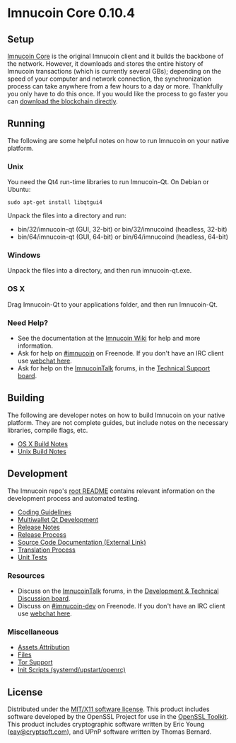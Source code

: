 Imnucoin Core 0.10.4
=====================

Setup
---------------------
[Imnucoin Core](http://imnucoin.org/en/download) is the original Imnucoin client and it builds the backbone of the network. However, it downloads and stores the entire history of Imnucoin transactions (which is currently several GBs); depending on the speed of your computer and network connection, the synchronization process can take anywhere from a few hours to a day or more. Thankfully you only have to do this once. If you would like the process to go faster you can [download the blockchain directly](bootstrap.md).

Running
---------------------
The following are some helpful notes on how to run Imnucoin on your native platform.

### Unix

You need the Qt4 run-time libraries to run Imnucoin-Qt. On Debian or Ubuntu:

	sudo apt-get install libqtgui4

Unpack the files into a directory and run:

- bin/32/imnucoin-qt (GUI, 32-bit) or bin/32/imnucoind (headless, 32-bit)
- bin/64/imnucoin-qt (GUI, 64-bit) or bin/64/imnucoind (headless, 64-bit)



### Windows

Unpack the files into a directory, and then run imnucoin-qt.exe.

### OS X

Drag Imnucoin-Qt to your applications folder, and then run Imnucoin-Qt.

### Need Help?

* See the documentation at the [Imnucoin Wiki](https://en.imnucoin.it/wiki/Main_Page)
for help and more information.
* Ask for help on [#imnucoin](http://webchat.freenode.net?channels=imnucoin) on Freenode. If you don't have an IRC client use [webchat here](http://webchat.freenode.net?channels=imnucoin).
* Ask for help on the [ImnucoinTalk](https://imnucointalk.org/) forums, in the [Technical Support board](https://imnucointalk.org/index.php?board=4.0).

Building
---------------------
The following are developer notes on how to build Imnucoin on your native platform. They are not complete guides, but include notes on the necessary libraries, compile flags, etc.

- [OS X Build Notes](build-osx.md)
- [Unix Build Notes](build-unix.md)

Development
---------------------
The Imnucoin repo's [root README](https://github.com/imnucoin/imnucoin/blob/master/README.md) contains relevant information on the development process and automated testing.

- [Coding Guidelines](coding.md)
- [Multiwallet Qt Development](multiwallet-qt.md)
- [Release Notes](release-notes.md)
- [Release Process](release-process.md)
- [Source Code Documentation (External Link)](https://dev.visucore.com/imnucoin/doxygen/)
- [Translation Process](translation_process.md)
- [Unit Tests](unit-tests.md)

### Resources
* Discuss on the [ImnucoinTalk](https://imnucointalk.org/) forums, in the [Development & Technical Discussion board](https://imnucointalk.org/index.php?board=6.0).
* Discuss on [#imnucoin-dev](http://webchat.freenode.net/?channels=imnucoin) on Freenode. If you don't have an IRC client use [webchat here](http://webchat.freenode.net/?channels=imnucoin-dev).

### Miscellaneous
- [Assets Attribution](assets-attribution.md)
- [Files](files.md)
- [Tor Support](tor.md)
- [Init Scripts (systemd/upstart/openrc)](init.md)

License
---------------------
Distributed under the [MIT/X11 software license](http://www.opensource.org/licenses/mit-license.php).
This product includes software developed by the OpenSSL Project for use in the [OpenSSL Toolkit](https://www.openssl.org/). This product includes
cryptographic software written by Eric Young ([eay@cryptsoft.com](mailto:eay@cryptsoft.com)), and UPnP software written by Thomas Bernard.
